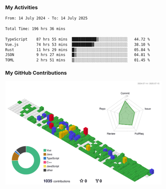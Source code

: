 ### My Activities

<!--START_SECTION:waka-->

```txt
From: 14 July 2024 - To: 14 July 2025

Total Time: 196 hrs 36 mins

TypeScript    87 hrs 55 mins  ███████████▒░░░░░░░░░░░░░   44.72 %
Vue.js        74 hrs 53 mins  █████████▓░░░░░░░░░░░░░░░   38.10 %
Rust          11 hrs 29 mins  █▒░░░░░░░░░░░░░░░░░░░░░░░   05.84 %
JSON          9 hrs 27 mins   █▒░░░░░░░░░░░░░░░░░░░░░░░   04.81 %
TOML          2 hrs 51 mins   ▒░░░░░░░░░░░░░░░░░░░░░░░░   01.45 %
```

<!--END_SECTION:waka-->

### My GitHub Contributions

![](./profile-3d-contrib/profile-gitblock.svg)
